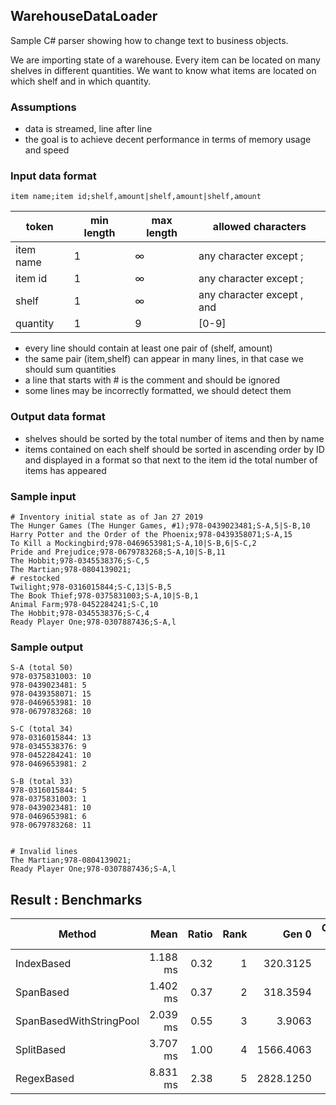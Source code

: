 ﻿## WarehouseDataLoader
Sample C# parser showing how to change text to business objects.

We are importing state of a warehouse. Every item can be located on many shelves in different quantities. We want to know what items are located on which shelf and in which quantity.

### Assumptions
- data is streamed, line after line
- the goal is to achieve decent performance in terms of memory usage and speed

### Input data format
```
item name;item id;shelf,amount|shelf,amount|shelf,amount
```
token        | min length | max length | allowed characters
------------ | ---------- | -----------| ------------
item name    | 1          | ∞          | any character except ;
item id      | 1          | ∞          | any character except ;
shelf        | 1          | ∞          | any character except , and |
quantity     | 1          | 9          | [0-9]

- every line should contain at least one pair of (shelf, amount)
- the same pair (item,shelf) can appear in many lines, in that case we should sum quantities
- a line that starts with # is the comment and should be ignored
- some lines may be incorrectly formatted, we should detect them

### Output data format
- shelves should be sorted by the total number of items and then by name
- items contained on each shelf should be sorted in ascending order by ID and displayed in a format so that next to the item id
the total number of items has appeared

### Sample input
```
# Inventory initial state as of Jan 27 2019
The Hunger Games (The Hunger Games, #1);978-0439023481;S-A,5|S-B,10
Harry Potter and the Order of the Phoenix;978-0439358071;S-A,15
To Kill a Mockingbird;978-0469653981;S-A,10|S-B,6|S-C,2
Pride and Prejudice;978-0679783268;S-A,10|S-B,11
The Hobbit;978-0345538376;S-C,5
The Martian;978-0804139021;
# restocked
Twilight;978-0316015844;S-C,13|S-B,5
The Book Thief;978-0375831003;S-A,10|S-B,1
Animal Farm;978-0452284241;S-C,10
The Hobbit;978-0345538376;S-C,4
Ready Player One;978-0307887436;S-A,l
```


### Sample output
```
S-A (total 50)
978-0375831003: 10
978-0439023481: 5
978-0439358071: 15
978-0469653981: 10
978-0679783268: 10

S-C (total 34)
978-0316015844: 13
978-0345538376: 9
978-0452284241: 10
978-0469653981: 2

S-B (total 33)
978-0316015844: 5
978-0375831003: 1
978-0439023481: 10
978-0469653981: 6
978-0679783268: 11


# Invalid lines
The Martian;978-0804139021;
Ready Player One;978-0307887436;S-A,l
```

## Result : Benchmarks

|                  Method |     Mean | Ratio | Rank |     Gen 0 | Gen 1 | Gen 2 |  Allocated |
|------------------------ |---------:|------:|-----:|----------:|------:|------:|-----------:|
|              IndexBased | 1.188 ms |  0.32 |    1 |  320.3125 |     - |     - |   490.5 KB |
|               SpanBased | 1.402 ms |  0.37 |    2 |  318.3594 |     - |     - |  490.51 KB |
| SpanBasedWithStringPool | 2.039 ms |  0.55 |    3 |    3.9063 |     - |     - |    9.54 KB |
|              SplitBased | 3.707 ms |  1.00 |    4 | 1566.4063 |     - |     - | 2400.63 KB |
|              RegexBased | 8.831 ms |  2.38 |    5 | 2828.1250 |     - |     - | 4335.79 KB |
